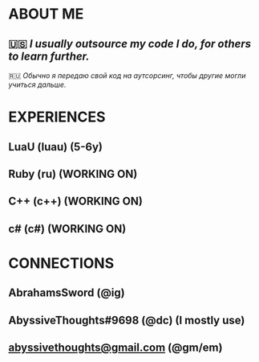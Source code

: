
# ABOUT ME


🇺🇸 *I usually outsource my code I do, for others to learn further.*
-
🇷🇺 *Обычно я передаю свой код на аутсорсинг, чтобы другие могли учиться дальше.*

# EXPERIENCES

LuaU (luau) (5-6y)
-
Ruby (ru) (WORKING ON)
-
C++ (c++) (WORKING ON)
-
c# (c#) (WORKING ON)
-

# CONNECTIONS 

AbrahamsSword (@ig)
-
AbyssiveThoughts#9698 (@dc) (I mostly use)
-
abyssivethoughts@gmail.com (@gm/em)
-
